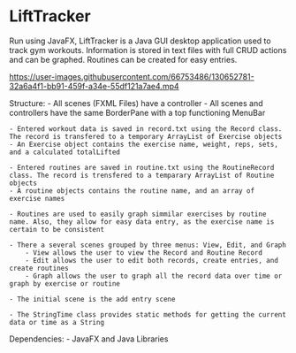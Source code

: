 # LiftTracker

Run using JavaFX, LiftTracker is a Java GUI desktop application used to track gym workouts. Information is stored in text files with full CRUD actions and can be graphed. Routines can be created for easy entries.



https://user-images.githubusercontent.com/66753486/130652781-32a6a4f1-bb91-459f-a34e-55df121a7ae4.mp4



Structure:
	- All scenes (FXML Files) have a controller
	- All scenes and controllers have the same BorderPane with a top functioning MenuBar

	- Entered workout data is saved in record.txt using the Record class. The record is transfered to a temporary ArrayList of Exercise objects
	- An Exercise object contains the exercise name, weight, reps, sets, and a calculated totalLifted

	- Entered routines are saved in routine.txt using the RoutineRecord class. The record is trensfered to a temparary ArrayList of Routine objects
	- A routine objects contains the routine name, and an array of exercise names

	- Routines are used to easily graph simmilar exercises by routine name. Also, they allow for easy data entry, as the exercise name is certain to be consistent

	- There a several scenes grouped by three menus: View, Edit, and Graph
		- View allows the user to view the Record and Routine Record
		- Edit allows the user to edit both records, create entries, and create routines
		- Graph allows the user to graph all the record data over time or graph by exercise or routine

	- The initial scene is the add entry scene

	- The StringTime class provides static methods for getting the current data or time as a String

Dependencies: 
	- JavaFX and Java Libraries


